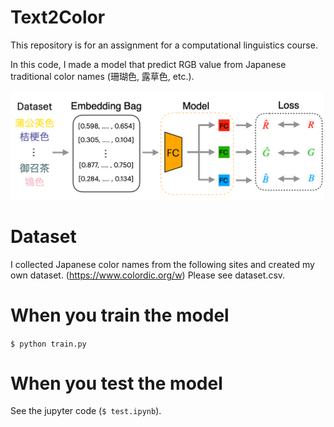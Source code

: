 # Text2Color
This repository is for an assignment for a computational linguistics course.

In this code, I made a model that predict RGB value from Japanese traditional color names (珊瑚色, 露草色, etc.).

![](overview.png)

# Dataset
I collected Japanese color names from the following sites and created my own dataset. (https://www.colordic.org/w) Please see dataset.csv.

# When you train the model
```$ python train.py```

# When you test the model
See the jupyter code (```$ test.ipynb```).
